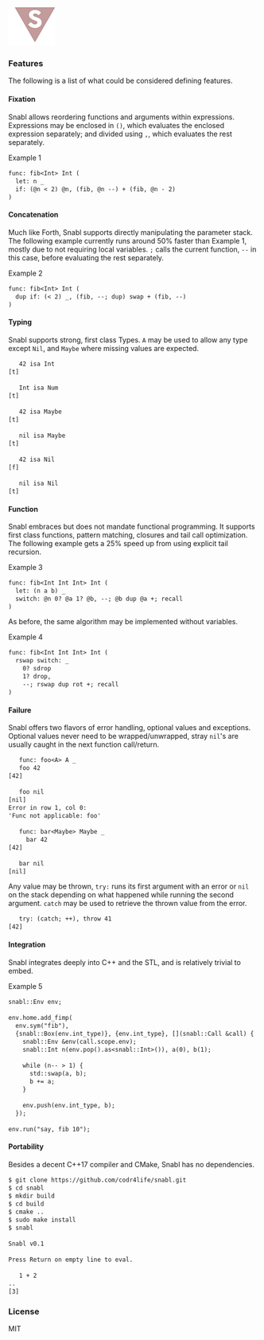 ![Logo](logo.png?raw=true)

### Features
The following is a list of what could be considered defining features.

#### Fixation
Snabl allows reordering functions and arguments within expressions. Expressions may be enclosed in ```()```, which evaluates the enclosed expression separately; and divided using ```,```, which evaluates the rest separately.

Example 1
```
func: fib<Int> Int (
  let: n _			
  if: (@n < 2) @n, (fib, @n --) + (fib, @n - 2)
)
```

#### Concatenation
Much like Forth, Snabl supports directly manipulating the parameter stack. The following example currently runs around 50% faster than Example 1, mostly due to not requiring local variables. ```;``` calls the current function, ```--``` in this case, before evaluating the rest separately.

Example 2
```
func: fib<Int> Int (
  dup if: (< 2) _, (fib, --; dup) swap + (fib, --)
)
```

#### Typing
Snabl supports strong, first class Types. ```A``` may be used to allow any type except ```Nil```, and ```Maybe``` where missing values are expected.

```
   42 isa Int
[t]

   Int isa Num
[t]

   42 isa Maybe
[t]

   nil isa Maybe
[t]

   42 isa Nil
[f]

   nil isa Nil
[t]
```

#### Function
Snabl embraces but does not mandate functional programming. It supports first class functions, pattern matching, closures and tail call optimization. The following example gets a 25% speed up from using explicit tail recursion.

Example 3
```
func: fib<Int Int Int> Int (
  let: (n a b) _
  switch: @n 0? @a 1? @b, --; @b dup @a +; recall
)
```

As before, the same algorithm may be implemented without variables.

Example 4
```
func: fib<Int Int Int> Int (
  rswap switch: _
    0? sdrop
    1? drop,
    --; rswap dup rot +; recall
)
```

#### Failure
Snabl offers two flavors of error handling, optional values and exceptions. Optional values never need to be wrapped/unwrapped, stray ```nil```'s are usually caught in the next function call/return.

```
   func: foo<A> A _
   foo 42
[42]

   foo nil
[nil]
Error in row 1, col 0:
'Func not applicable: foo'

   func: bar<Maybe> Maybe _
	 bar 42
[42]

   bar nil
[nil]
```

Any value may be thrown, ```try:``` runs its first argument with an error or ```nil``` on the stack depending on what happened while running the second argument. ```catch``` may be used to retrieve the thrown value from the error.

```
   try: (catch; ++), throw 41
[42]
```

#### Integration
Snabl integrates deeply into C++ and the STL, and is relatively trivial to embed.

Example 5
```
snabl::Env env;

env.home.add_fimp(
  env.sym("fib"),
  {snabl::Box(env.int_type)}, {env.int_type}, [](snabl::Call &call) {
    snabl::Env &env(call.scope.env);								 
    snabl::Int n(env.pop().as<snabl::Int>()), a(0), b(1);

    while (n-- > 1) {
      std::swap(a, b);
      b += a;
    }

    env.push(env.int_type, b);
  });

env.run("say, fib 10");
```

#### Portability
Besides a decent C++17 compiler and CMake, Snabl has no dependencies.

```
$ git clone https://github.com/codr4life/snabl.git
$ cd snabl
$ mkdir build
$ cd build
$ cmake ..
$ sudo make install
$ snabl

Snabl v0.1

Press Return on empty line to eval.

   1 + 2
.. 
[3]
```

### License
MIT
